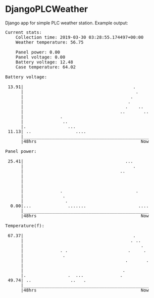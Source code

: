 # DjangoPLCWeather
Django app for simple PLC weather station.
Example output:
<pre>
Current stats:
    Collection time: 2019-03-30 03:28:55.174497+00:00
    Weather temperature: 56.75

    Panel power: 0.00
    Panel voltage: 0.00
    Battery voltage: 12.48
    Case temperature: 64.02

Battery voltage:
    
 13.91|                                          .     
      |                                           .    
      |                                         .      
      |                                        .       
      |                                       .    ..  
      |                                     ..       ..
      |              .                                 
      |               ..                               
      |.                ...                            
 11.13| ..                 ....                        
      |________________________________________________
      |48hrs                                        Now

Panel power:
    
 25.41|                                       ...      
      |                                          .     
      |                                     ..         
      |                                                
      |                                                
      |                                                
      |              .                            .    
      |               .                                
      |                .                               
  0.00|...              .......                    ....
      |________________________________________________
      |48hrs                                        Now

Temperature(f):
    
 67.37|                                          .     
      |                                         . ..   
      |                                             .  
      |              . .                       .     . 
      |               .                                
      |                                       .       .
      |                                                
      |                                      .         
      |.                .  ...              .          
 49.74| ..               ..   .                        
      |________________________________________________
      |48hrs                                        Now
</pre>
